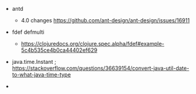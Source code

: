 
- antd
  - 4.0 changes https://github.com/ant-design/ant-design/issues/16911

- fdef defmulti
  - https://clojuredocs.org/clojure.spec.alpha/fdef#example-5c4b535ce4b0ca44402ef629

- java.time.Instant
    ; https://stackoverflow.com/questions/36639154/convert-java-util-date-to-what-java-time-type
  
- 